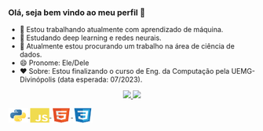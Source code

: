### Olá, seja bem vindo ao meu perfil 👋

- 🔭 Estou trabalhando atualmente com aprendizado de máquina.
- 🌱 Estudando deep learning e redes neurais.
- 👯 Atualmente estou procurando um trabalho na área de ciência de dados.
- 😄 Pronome: Ele/Dele
- ❤️ Sobre: Estou finalizando o curso de Eng. da Computação pela UEMG-Divinópolis (data esperada: 07/2023).
<div align="center">
  <a href="https://github.com/leonardopompeu">
  <img height="180em" src="https://github-readme-stats.vercel.app/api?username=leonardopompeu&show_icons=true&theme=tokyonight&include_all_commits=true&count_private=true"/>
  <img height="180em" src="https://github-readme-stats.vercel.app/api/top-langs/?username=leonardopompeu&layout=compact&langs_count=7&theme=tokyonight"/>
</div>

<div style="display: inline_block"><br>
  <img align="center" alt="Python" height="30" width="40" src="https://raw.githubusercontent.com/devicons/devicon/master/icons/python/python-original.svg">
  <img align="center" alt="Js" height="30" width="40" src="https://raw.githubusercontent.com/devicons/devicon/master/icons/javascript/javascript-plain.svg">
  <img align="center" alt="HTML" height="30" width="40" src="https://raw.githubusercontent.com/devicons/devicon/master/icons/html5/html5-original.svg">
  <img align="center" alt="CSS" height="30" width="40" src="https://raw.githubusercontent.com/devicons/devicon/master/icons/css3/css3-original.svg">
</div>
